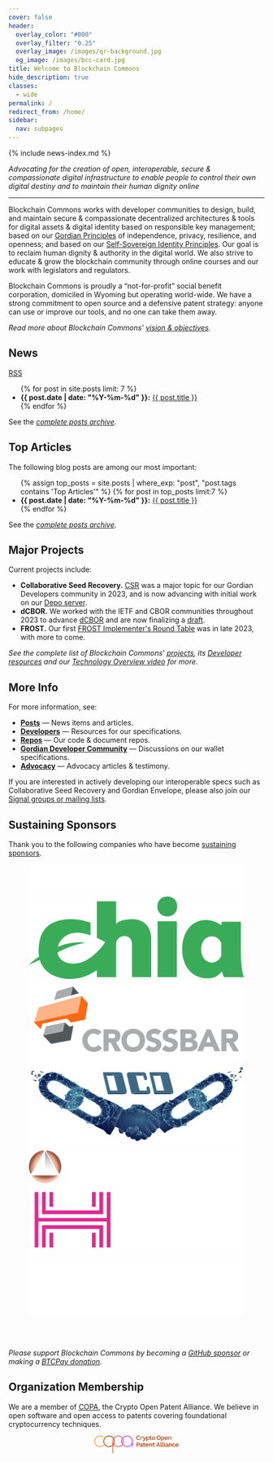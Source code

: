 ```yaml
---
cover: false
header:
  overlay_color: "#000"
  overlay_filter: "0.25"
  overlay_image: /images/qr-background.jpg
  og_image: /images/bcc-card.jpg
title: Welcome to Blockchain Commons
hide_description: true
classes:
  - wide
permalink: /
redirect_from: /home/
sidebar:
  nav: subpages
---
```


{% include news-index.md %}

_Advocating for the creation of open, interoperable, secure &
compassionate digital infrastructure to enable people to control their
own digital destiny and to maintain their human dignity online_

<hr>

Blockchain Commons works with developer communities to design, build, and maintain secure & compassionate decentralized architectures & tools for digital assets & digital identity based on responsible key management; based on our [Gordian Principles](https://github.com/BlockchainCommons/Gordian#gordian-principles) of independence, privacy, resilience, and openness; and based on our [Self-Sovereign Identity Principles](https://github.com/WebOfTrustInfo/self-sovereign-identity/blob/master/self-sovereign-identity-principles.md). Our goal is to reclaim human dignity & authority in the digital world. We also strive to educate & grow the blockchain community through online courses and our work with legislators and regulators.

Blockchain Commons is proudly a “not-for-profit” social benefit corporation, domiciled in Wyoming but operating world-wide. We have a strong commitment to open source and a defensive patent strategy: anyone can use or improve our tools, and no one can take them away. 

_Read more about Blockchain Commons' [vision & objectives](vision.md)._

## News

<a class="btn btn-rss" href="/feed.xml" target="_blank">RSS</a>

<ul>
{% for post in site.posts limit: 7 %}
<li><b>{{ post.date | date: "%Y-%m-%d" }}:</b> <a href="{{ post.url }}">{{ post.title }}</a></li>
{% endfor %}
</ul>

See the _[complete posts archive](https://www.blockchaincommons.com/posts/)._


## Top Articles

The following blog posts are among our most important:

<ul>
{% assign top_posts = site.posts | where_exp: "post", "post.tags contains 'Top Articles'" %}
{% for post in top_posts limit:7 %}
<li><b>{{ post.date | date: "%Y-%m-%d" }}:</b> <a href="{{ post.url }}">{{ post.title }}</a></li>
{% endfor %}
</ul>

See the _[complete posts archive](https://www.blockchaincommons.com/posts/)._

## Major Projects

Current projects include:

* **Collaborative Seed Recovery.** [CSR](https://developer.blockchaincommons.com/csr/) was a major topic for our Gordian Developers community in 2023, and is now advancing with initial work on our [Depo server](https://github.com/BlockchainCommons/bc-depo-rust).
* **dCBOR.** We worked with the IETF and CBOR communities throughout 2023 to advance [dCBOR](https://developer.blockchaincommons.com/dcbor/) and are now finalizing a [draft](https://datatracker.ietf.org/doc/draft-mcnally-deterministic-cbor/).
* **FROST.** Our first [FROST Implementer's Round Table](https://developer.blockchaincommons.com/frost/meeting1/) was in late 2023, with more to come.
  
_See the complete list of Blockchain Commons' [projects](/projects/), its [Developer resources](https://developer.blockchaincommons.com) and our [Technology Overview video](https://www.youtube.com/embed/RYgOFSdUqWY) for more._

## More Info

For more information, see:
* [**Posts**](https://www.blockchaincommons.com/posts/) — News items and articles.
* [**Developers**](https://developer.blockchaincommons.com/) — Resources for our specifications.
* [**Repos**](https://github.com/BlockchainCommons) — Our code & document repos.
* [**Gordian Developer Community**](https://github.com/BlockchainCommons/Gordian-Developer-Community/discussions) — Discussions on our wallet specifications.
* [**Advocacy**](https://advocacy.blockchaincommons.com/) — Advocacy articles & testimony.

If you are interested in actively developing our interoperable specs such as Collaborative Seed Recovery and Gordian Envelope, please also join our [Signal groups or mailing lists](/subscribe/).

## Sustaining Sponsors

Thank you to the following companies who have become [sustaining sponsors](sponsors.html).

<figure class="third">
  <a href="https://bitmark.com/"><img src="/images/sponsors/bitmark-logo-black.png"></a>
  <a href="https://www.chia.net/"><img src="/images/sponsors/chia-logo.png"></a>
  <a href="https://www.crossbar-inc.com/"><img src="/images/sponsors/crossbar-black.png"></a>
  <a href="https://contract.design/"><img src="/images/sponsors/dcd-logo.png"></a>
  <a href="https://foundationdevices.com/"><img src="/images/sponsors/foundation-logo-black.png"></a>
  <a href="https://hrf.org/"><img src="/images/sponsors/hrf-white.png"></a>
  <a href="https://unchained-capital.com/"><img src="/images/sponsors/unchained-capital-black.png"></a>
</figure>

<br><br>

_Please support Blockchain Commons by becoming a [GitHub sponsor](https://github.com/sponsors/BlockchainCommons) or making a [BTCPay donation](https://btcpay.blockchaincommons.com/)._

## Organization Membership

We are a member of [COPA](https://open-patent.org/), the Crypto Open Patent Alliance. We believe in open software and open access to patents covering foundational cryptocurrency techniques.

<p align="center">
  <a href="https://www.opencrypto.org/"><img src="/images/copa-logo.png" width="33%" align="center"></a>
</p>
